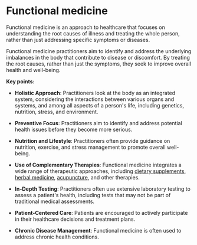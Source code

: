 # Functional medicine

Functional medicine is an approach to healthcare that focuses on understanding the root causes of illness and treating the whole person, rather than just addressing specific symptoms or diseases.

Functional medicine practitioners aim to identify and address the underlying imbalances in the body that contribute to disease or discomfort. By treating the root causes, rather than just the symptoms, they seek to improve overall health and well-being.

**Key points:**

* **Holistic Approach**: Practitioners look at the body as an integrated system, considering the interactions between various organs and systems, and among all aspects of a person's life, including genetics, nutrition, stress, and environment.

* **Preventive Focus**: Practitioners aim to identify and address potential health issues before they become more serious.

* **Nutrition and Lifestyle**: Practitioners often provide guidance on nutrition, exercise, and stress management to promote overall well-being.

* **Use of Complementary Therapies**: Functional medicine integrates a wide range of therapeutic approaches, including [dietary supplements](../dietary-supplements/), [herbal medicine](../herbal-medicine/), [acupuncture](../acupuncture/), and other therapies.

* **In-Depth Testing**: Practitioners often use extensive laboratory testing to assess a patient's health, including tests that may not be part of traditional medical assessments.

* **Patient-Centered Care**: Patients are encouraged to actively participate in their healthcare decisions and treatment plans.

* **Chronic Disease Management**: Functional medicine is often used to address chronic health conditions.

